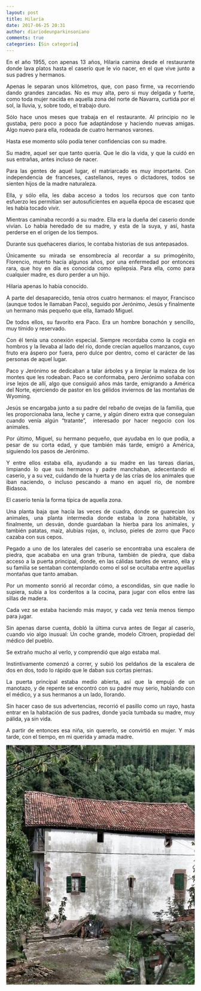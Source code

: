 ```yaml
---
layout: post
title: Hilaria
date: 2017-06-25 20:31
author: diariodeunparkinsoniano
comments: true
categories: [Sin categoría]
---
```

<p style="text-align:justify;">En el año 1955, con apenas 13 años, Hilaria camina desde el restaurante donde lava platos hasta el caserío que le vio nacer, en el que vive junto a sus padres y hermanos.</p>
<p style="text-align:justify;">Apenas le separan unos kilómetros, que, con paso firme, va recorriendo dando grandes zancadas. No es muy alta, pero si muy delgada y fuerte, como toda mujer nacida en aquella zona del norte de Navarra, curtida por el sol, la lluvia, y, sobre todo, el trabajo duro.</p>
<p style="text-align:justify;">Sólo hace unos meses que trabaja en el restaurante. Al principio no le gustaba, pero poco a poco fue adaptándose y haciendo nuevas amigas. Algo nuevo para ella, rodeada de cuatro hermanos varones.</p>
<p style="text-align:justify;">Hasta ese momento sólo podía tener confidencias con su madre.</p>
<p style="text-align:justify;">Su madre, aquel ser que tanto quería. Que le dio la vida, y que la cuidó en sus entrañas, antes incluso de nacer.</p>
<p style="text-align:justify;">Para las gentes de aquel lugar, el matriarcado es muy importante. Con independencia de franceses, castellanos, reyes o dictadores, todos se sienten hijos de la madre naturaleza.</p>
<p style="text-align:justify;">Ella, y sólo ella, les daba acceso a todos los recursos que con tanto esfuerzo les permitían ser autosuficientes en aquella época de escasez que les había tocado vivir.</p>
<p style="text-align:justify;">Mientras caminaba recordó a su madre. Ella era la dueña del caserío donde vivían. Lo había heredado de su madre, y esta de la suya, y así, hasta perderse en el origen de los tiempos.</p>
<p style="text-align:justify;">Durante sus quehaceres diarios, le contaba historias de sus antepasados.</p>
<p style="text-align:justify;">Únicamente su mirada se ensombrecía al recordar a su primogénito, Florencio, muerto hacía algunos años, por una enfermedad por entonces rara, que hoy en día es conocida como epilepsia. Para ella, como para cualquier madre, es duro perder a un hijo.</p>
<p style="text-align:justify;">Hilaria apenas lo había conocido.</p>
<p style="text-align:justify;">A parte del desaparecido, tenía otros cuatro hermanos: el mayor, Francisco (aunque todos le llamaban Paco), seguido por Jerónimo, Jesús y finalmente un hermano más pequeño que ella, llamado Miguel.</p>
<p style="text-align:justify;">De todos ellos, su favorito era Paco. Era un hombre bonachón y sencillo, muy tímido y reservado.</p>
<p style="text-align:justify;">Con él tenía una conexión especial. Siempre recordaba como la cogía en hombros y la llevaba al lado del río, donde crecían aquellos manzanos, cuyo fruto era áspero por fuera, pero dulce por dentro, como el carácter de las personas de aquel lugar.</p>
<p style="text-align:justify;">Paco y Jerónimo se dedicaban a talar árboles y a limpiar la maleza de los montes que les rodeaban. Paco se conformaba, pero Jerónimo soñaba con irse lejos de allí, algo que consiguió años más tarde, emigrando a América del Norte, ejerciendo de pastor en los gélidos inviernos de las montañas de Wyoming.</p>
<p style="text-align:justify;">Jesús se encargaba junto a su padre del rebaño de ovejas de la familia, que les proporcionaba lana, leche y carne, y algún dinero extra que conseguían cuando venía algún “tratante”,  interesado por hacer negocio con los animales.</p>
<p style="text-align:justify;">Por último, Miguel, su hermano pequeño, que ayudaba en lo que podía, a pesar de su corta edad, y que también más tarde, emigró a América, siguiendo los pasos de Jerónimo.</p>
<p style="text-align:justify;">Y entre ellos estaba ella, ayudando a su madre en las tareas diarias, limpiando lo que sus hermanos y padre manchaban, adecentando el caserío, y a su vez, cuidando de la huerta y de las crías de los animales que iban naciendo, o incluso pescando a mano en aquel río, de nombre Bidasoa.</p>
<p style="text-align:justify;">El caserío tenía la forma típica de aquella zona.</p>
<p style="text-align:justify;">Una planta baja que hacía las veces de cuadra, donde se guarecían los animales, una planta intermedia donde estaba la zona habitable, y finalmente, un desván, donde guardaban la hierba para los animales, y también patatas, maíz, alubias rojas, o, incluso, pieles de zorro que Paco cazaba con sus cepos.</p>
<p style="text-align:justify;">Pegado a uno de los laterales del caserío se encontraba una escalera de piedra, que acababa en una gran tribuna, también de piedra, que daba acceso a la puerta principal, donde, en las cálidas tardes de verano, ella y su familia se sentaban contemplando como el sol se ocultaba entre aquellas montañas que tanto amaban.</p>
<p style="text-align:justify;">Por un momento sonrió al recordar cómo, a escondidas, sin que nadie lo supiera, subía a los corderitos a la cocina, para jugar con ellos entre las sillas de madera.</p>
<p style="text-align:justify;">Cada vez se estaba haciendo más mayor, y cada vez tenía menos tiempo para jugar.</p>
<p style="text-align:justify;">Sin apenas darse cuenta, dobló la última curva antes de llegar al caserío, cuando vio algo inusual: Un coche grande, modelo Citroen, propiedad del médico del pueblo.</p>
<p style="text-align:justify;">Se extraño mucho al verlo, y comprendió que algo estaba mal.</p>
<p style="text-align:justify;">Instintivamente comenzó a correr, y subió los peldaños de la escalera de dos en dos, todo lo rápido que le daban sus cortas piernas.</p>
<p style="text-align:justify;">La puerta principal estaba medio abierta, así que la empujó de un manotazo, y de repente se encontró con su padre muy serio, hablando con el médico, y a sus hermanos a un lado, llorando.</p>
<p style="text-align:justify;">Sin hacer caso de sus advertencias, recorrió el pasillo como un rayo, hasta entrar en la habitación de sus padres, donde yacía tumbada su madre, muy pálida, ya sin vida.</p>
<p style="text-align:justify;">A partir de entonces esa niña, sin quererlo, se convirtió en mujer. Y más tarde, con el tiempo, en mi querida y amada madre.</p>
<img class="img-fluid"  clasXs="alignnone size-full wp-image-136" src="/assets/images/2017/06/img-20170625-wa00171208.jpg" alt="IMG-20170625-WA0017[1208]" width="640" height="640" />
